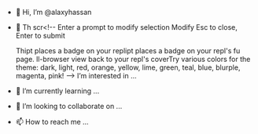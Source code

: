 - 👋 Hi, I’m @alaxyhassan
- 👀  Th scr<!--
Enter a prompt to modify selection
Modify
Esc to close, Enter to submit

  Thipt places a badge on your replipt places a badge on your repl's fu
  page. ll-browser view back to your repl's coverTry various colors for the theme: dark, light, red, orange, yellow, lime, green,
  teal, blue, blurple, magenta, pink!
  --> I’m interested in ...
- 🌱 I’m currently learning ...
- 💞️ I’m looking to collaborate on ...
- 📫 How to reach me ...

<!---
alaxyhassan/alaxyhassan is a ✨ special ✨ repository because its `README.md` (this file) appears on your GitHub profile.
You can click the Preview link to take a look at your changes.
--->
